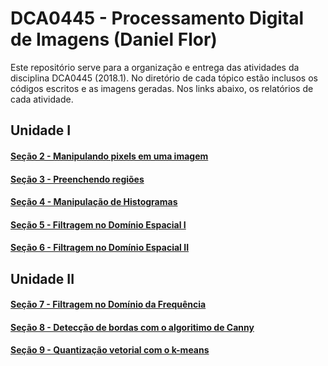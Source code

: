 # DCA0445 - Processamento Digital de Imagens (Daniel Flor)

Este repositório serve para a organização e entrega das atividades da disciplina DCA0445 (2018.1). No diretório de cada tópico estão inclusos os códigos escritos e as imagens geradas. Nos links abaixo, os relatórios de cada atividade.


## Unidade I

#### [Seção 2 - Manipulando pixels em uma imagem](https://nbviewer.jupyter.org/github/dlflor/DCA0445_PDI/blob/master/Aula_2/2.ipynb)

#### [Seção 3 - Preenchendo regiões](https://nbviewer.jupyter.org/github/dlflor/DCA0445_PDI/blob/master/Aula_3/3.ipynb)

#### [Seção 4 - Manipulação de Histogramas](https://nbviewer.jupyter.org/github/dlflor/DCA0445_PDI/blob/master/Aula_4/4.ipynb)

#### [Seção 5 - Filtragem no Domínio Espacial I](https://nbviewer.jupyter.org/github/dlflor/DCA0445_PDI/blob/master/Aula_5/5.ipynb)

#### [Seção 6 - Filtragem no Domínio Espacial II](https://nbviewer.jupyter.org/github/dlflor/DCA0445_PDI/blob/master/Aula_6/6v.ipynb) 

## Unidade II

#### [Seção 7 - Filtragem no Domínio da Frequência](https://nbviewer.jupyter.org/github/dlflor/DCA0445_PDI/blob/master/Aula_7/7.ipynb)

#### [Seção 8 - Detecção de bordas com o algoritimo de Canny](https://nbviewer.jupyter.org/github/dlflor/DCA0445_PDI/blob/master/Aula_8/8.ipynb)

#### [Seção 9 - Quantização vetorial com o k-means](https://nbviewer.jupyter.org/github/dlflor/DCA0445_PDI/blob/master/Aula_9/9.ipynb)




